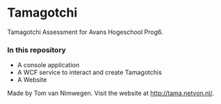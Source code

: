 # Tamagotchi
Tamagotchi Assessment for Avans Hogeschool Prog6.

### In this repository
- A console application
- A WCF service to interact and create Tamagotchis
- A Website

Made by Tom van Nimwegen. Visit the website at http://tama.netvon.nl/.

